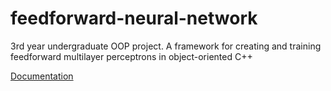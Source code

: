 # feedforward-neural-network
3rd year undergraduate OOP project. 
A framework for creating and training feedforward multilayer perceptrons in object-oriented C++

[Documentation](feedforward%20neural%20network%20--%20report.pdf)
